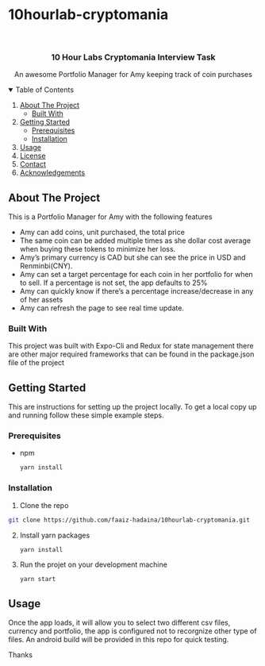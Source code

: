 # 10hourlab-cryptomania
 
<!-- PROJECT LOGO -->
<br />
<p align="center">
 
  <h3 align="center">10 Hour Labs Cryptomania Interview Task</h3>

  <p align="center">
    An awesome Portfolio Manager for Amy keeping track of coin purchases
    <br />
    
  </p>
</p>



<!-- TABLE OF CONTENTS -->
<details open="open">
  <summary>Table of Contents</summary>
  <ol>
    <li>
      <a href="#about-the-project">About The Project</a>
      <ul>
        <li><a href="#built-with">Built With</a></li>
      </ul>
    </li>
    <li>
      <a href="#getting-started">Getting Started</a>
      <ul>
        <li><a href="#prerequisites">Prerequisites</a></li>
        <li><a href="#installation">Installation</a></li>
      </ul>
    </li>
    <li><a href="#usage">Usage</a></li>
     <li><a href="#license">License</a></li>
    <li><a href="#contact">Contact</a></li>
    <li><a href="#acknowledgements">Acknowledgements</a></li>
  </ol>
</details>



<!-- ABOUT THE PROJECT -->
## About The Project

This is a Portfolio Manager for Amy with the following features 

* Amy can add coins, unit purchased, the total price
* The same coin can be added multiple times as she dollar cost average when buying these tokens to minimize her loss.
* Amy’s primary currency is CAD but she can see the price in USD and Renminbi(CNY).
* Amy can set a target percentage for each coin in her portfolio for when to sell. If a percentage is not set, the app defaults to 25%
* Amy can quickly know if there’s a percentage increase/decrease in any of her assets
* Amy can refresh the page to see real time update. 
 
 

### Built With

This project was built with Expo-Cli and Redux for state management there are other major required frameworks that can be found in the package.json file of the project
 


<!-- GETTING STARTED -->
## Getting Started

This are instructions for setting up the project locally.
To get a local copy up and running follow these simple example steps.

### Prerequisites

 
* npm
  ```sh
  yarn install 
  ```

### Installation

 1. Clone the repo
   ```sh
   git clone https://github.com/faaiz-hadaina/10hourlab-cryptomania.git
   ```
2. Install yarn packages
   ```sh
   yarn install
   ```
3. Run the projet on your development machine 
   ```JS
   yarn start
   ```



<!-- USAGE EXAMPLES -->
## Usage

 Once the app loads, it will allow you to select two different csv files, currency and portfolio, the app is configured not to recorgnize other type of files.
An android build will be provided in this repo for quick testing.
 
 
Thanks
